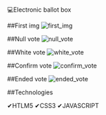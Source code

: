 💻Electronic ballot box

##First img
![first_img](https://user-images.githubusercontent.com/46681477/134268765-7d446c9c-49a3-433b-a8e0-60075d8f36df.png)

##Null vote
![null_vote](https://user-images.githubusercontent.com/46681477/134268776-fc990ded-d5e9-4b1a-9ffc-02e955ae2d2c.png)

##White vote
![white_vote](https://user-images.githubusercontent.com/46681477/134268789-332d2ac2-80db-433e-85c7-fcd4bc61ad66.png)

##Confirm vote
![confirm_vote](https://user-images.githubusercontent.com/46681477/134268821-d2c221de-90c3-4c6e-aff1-80266372bd5a.png)

##Ended vote
![ended_vote](https://user-images.githubusercontent.com/46681477/134268838-9bfac24f-2e42-4b15-969c-24b457f2d966.png)

##Technologies

✔HTLM5 ✔CSS3 ✔JAVASCRIPT